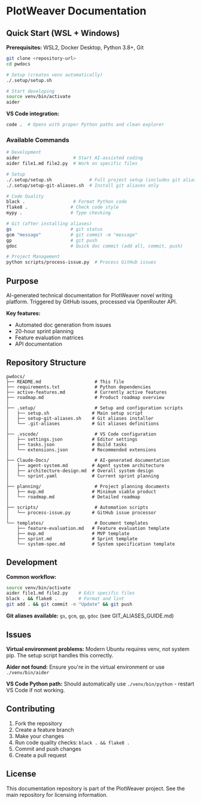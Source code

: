 ﻿# PlotWeaver Documentation

## Quick Start (WSL + Windows)

**Prerequisites:** WSL2, Docker Desktop, Python 3.8+, Git

```bash
git clone <repository-url>
cd pwdocs

# Setup (creates venv automatically)
./.setup/setup.sh

# Start developing
source venv/bin/activate
aider
```

**VS Code integration:**
```bash
code .  # Opens with proper Python paths and clean explorer
```

### Available Commands

```bash
# Development
aider                    # Start AI-assisted coding
aider file1.md file2.py  # Work on specific files

# Setup
./.setup/setup.sh              # Full project setup (includes git aliases)
./.setup/setup-git-aliases.sh  # Install git aliases only

# Code Quality
black .                  # Format Python code
flake8 .                # Check code style
mypy .                  # Type checking

# Git (after installing aliases)
gs                      # git status
gcm "message"           # git commit -m "message"
gp                      # git push
gdoc                    # Quick doc commit (add all, commit, push)

# Project Management
python scripts/process-issue.py  # Process GitHub issues
```

## Purpose

AI-generated technical documentation for PlotWeaver novel writing platform. Triggered by GitHub issues, processed via OpenRouter API.

**Key features:**
- Automated doc generation from issues
- 20-hour sprint planning
- Feature evaluation matrices
- API documentation

## Repository Structure

```
pwdocs/
├── README.md                    # This file
├── requirements.txt             # Python dependencies
├── active-features.md           # Currently active features
├── roadmap.md                   # Product roadmap overview
│
├── .setup/                      # Setup and configuration scripts
│   ├── setup.sh                # Main setup script
│   ├── setup-git-aliases.sh    # Git aliases installer
│   └── .git-aliases            # Git aliases definitions
│
├── .vscode/                     # VS Code configuration
│   ├── settings.json           # Editor settings
│   ├── tasks.json              # Build tasks
│   └── extensions.json         # Recommended extensions
│
├── Claude-Docs/                 # AI-generated documentation
│   ├── agent-system.md         # Agent system architecture
│   ├── architecture-design.md  # Overall system design
│   └── sprint.yaml             # Current sprint planning
│
├── planning/                    # Project planning documents
│   ├── mvp.md                  # Minimum viable product
│   └── roadmap.md              # Detailed roadmap
│
├── scripts/                     # Automation scripts
│   └── process-issue.py        # GitHub issue processor
│
└── templates/                   # Document templates
    ├── feature-evaluation.md   # Feature evaluation template
    ├── mvp.md                  # MVP template
    ├── sprint.md               # Sprint template
    └── system-spec.md          # System specification template
```

## Development

**Common workflow:**
```bash
source venv/bin/activate
aider file1.md file2.py    # Edit specific files
black . && flake8 .        # Format and lint
git add . && git commit -m "Update" && git push
```

**Git aliases available:** `gs`, `gcm`, `gp`, `gdoc` (see GIT_ALIASES_GUIDE.md)

## Issues

**Virtual environment problems:** Modern Ubuntu requires venv, not system pip. The setup script handles this correctly.

**Aider not found:** Ensure you're in the virtual environment or use `./venv/bin/aider`

**VS Code Python path:** Should automatically use `./venv/bin/python` - restart VS Code if not working.

## Contributing

1. Fork the repository
2. Create a feature branch
3. Make your changes
4. Run code quality checks: `black . && flake8 .`
5. Commit and push changes
6. Create a pull request

## License

This documentation repository is part of the PlotWeaver project. See the main repository for licensing information.

